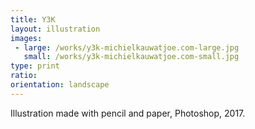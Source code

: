 ```yaml
---
title: Y3K 
layout: illustration
images:
 - large: /works/y3k-michielkauwatjoe.com-large.jpg
   small: /works/y3k-michielkauwatjoe.com-small.jpg
type: print 
ratio: 
orientation: landscape 
---
```


Illustration made with pencil and paper, Photoshop, 2017.
